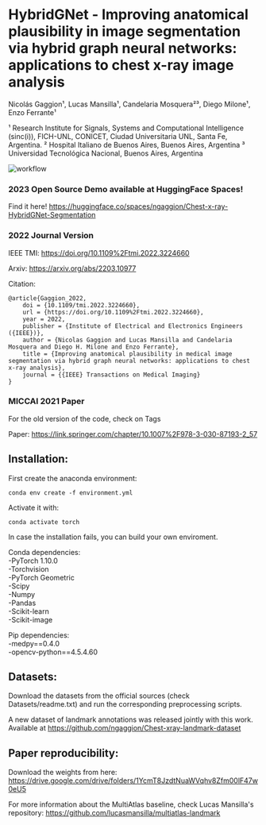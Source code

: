 # HybridGNet - Improving anatomical plausibility in image segmentation via hybrid graph neural networks: applications to chest x-ray image analysis

Nicolás Gaggion¹, Lucas Mansilla¹, Candelaria Mosquera²³, Diego Milone¹, Enzo Ferrante¹

¹ Research Institute for Signals, Systems and Computational Intelligence (sinc(i)), FICH-UNL, CONICET, Ciudad Universitaria UNL, Santa Fe, Argentina.
² Hospital Italiano de Buenos Aires, Buenos Aires, Argentina
³ Universidad Tecnológica Nacional, Buenos Aires, Argentina

![workflow](imgs/arquitecture.png)

### 2023 Open Source Demo available at HuggingFace Spaces!

Find it here! https://huggingface.co/spaces/ngaggion/Chest-x-ray-HybridGNet-Segmentation

### 2022 Journal Version

IEEE TMI: https://doi.org/10.1109%2Ftmi.2022.3224660

Arxiv: https://arxiv.org/abs/2203.10977

Citation: 

```
@article{Gaggion_2022,
	doi = {10.1109/tmi.2022.3224660},
	url = {https://doi.org/10.1109%2Ftmi.2022.3224660},
	year = 2022,
	publisher = {Institute of Electrical and Electronics Engineers ({IEEE})},
	author = {Nicolas Gaggion and Lucas Mansilla and Candelaria Mosquera and Diego H. Milone and Enzo Ferrante},
	title = {Improving anatomical plausibility in medical image segmentation via hybrid graph neural networks: applications to chest x-ray analysis},
	journal = {{IEEE} Transactions on Medical Imaging}
}
```

### MICCAI 2021 Paper

For the old version of the code, check on Tags

Paper: https://link.springer.com/chapter/10.1007%2F978-3-030-87193-2_57

## Installation:

First create the anaconda environment:

```
conda env create -f environment.yml
```
Activate it with:
```
conda activate torch
```

In case the installation fails, you can build your own enviroment.

Conda dependencies: \
-PyTorch 1.10.0 \
-Torchvision \
-PyTorch Geometric \
-Scipy \
-Numpy \
-Pandas  \
-Scikit-learn \
-Scikit-image 

Pip dependencies: \
-medpy==0.4.0 \
-opencv-python==4.5.4.60 

## Datasets:

Download the datasets from the official sources (check Datasets/readme.txt) and run the corresponding preprocessing scripts.

A new dataset of landmark annotations was released jointly with this work. Available at https://github.com/ngaggion/Chest-xray-landmark-dataset

## Paper reproducibility:

Download the weights from here: https://drive.google.com/drive/folders/1YcmT8JzdtNuaWVqhv8Zfm00lF47w0eU5

For more information about the MultiAtlas baseline, check Lucas Mansilla's repository:
https://github.com/lucasmansilla/multiatlas-landmark
